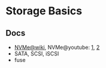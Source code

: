 # Storage Basics

## Docs

* [NVMe@wiki](https://en.wikipedia.org/wiki/NVM_Express), NVMe@youtube: [1](https://www.youtube.com/watch?v=gABlQz0ktd0), [2](https://www.youtube.com/watch?v=opwON-7J_wI)
* SATA, SCSI, iSCSI
* fuse
